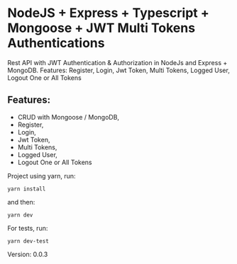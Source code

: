 # NodeJS + Express + Typescript + Mongoose + JWT Multi Tokens Authentications
Rest API with JWT Authentication &amp; Authorization in NodeJs and Express + MongoDB.  Features: Register, Login, Jwt Token, Multi Tokens, Logged User, Logout One or All Tokens

## Features:

* CRUD with Mongoose / MongoDB,
* Register,
* Login,
* Jwt Token,
* Multi Tokens,
* Logged User,
* Logout One or All Tokens

Project using yarn, run:
```
yarn install
```
and then:
```
yarn dev
```
For tests, run:
```
yarn dev-test
```

Version: 0.0.3
